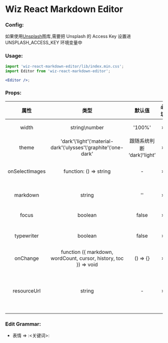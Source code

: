 # Wiz React Markdown Editor

### Config:

如果使用[Unsplash](https://unsplash.com/)图库,需要把 Unsplash 的 Access Key 设置进 UNSPLASH_ACCESS_KEY 环境变量中

### Usage:

```jsx
import 'wiz-react-markdown-editor/lib/index.min.css';
import Editor from 'wiz-react-markdown-editor';

<Editor />;
```

### Props:

|      属性      |                                类型                                 |           默认值            | 必填 |                                描述                                 |
| :------------: | :-----------------------------------------------------------------: | :-------------------------: | :--: | :-----------------------------------------------------------------: |
|     width      |                            string\number                            |           '100%'            |  ✗   |                       编辑器可编辑的最大宽度                        |
|     theme      | 'dark'\\'light'\\'material-dark'\\'ulysses'\\'graphite'\\'one-dark' | 跟随系统判断 ‘dark’/‘light’ |  ✗   |                             编辑器主题                              |
| onSelectImages |                       function: () => string                        |              -              |  ✗   |                     选择图片函数, 返回资源路径                      |
|    markdown    |                               string                                |             ''              |  ✗   |                      初始化时的 markdown 源码                       |
|     focus      |                               boolean                               |            false            |  ✗   |                         是否打开 focus 模式                         |
|   typewriter   |                               boolean                               |            false            |  ✗   |                      是否打开 typewriter 模式                       |
|    onChange    |  function ({ markdown, wordCount, cursor, history, toc }) => void   |              () => {}              |  ✗   |                            内容改变事件                             |
|  resourceUrl   |                               string                                |              -              |  ✗   | 图片资源路,在添加路径为`index_files/`开头图片资源前面添加的资源路径 |

### Edit Grammar:

- 表情 => :<关键词>:

